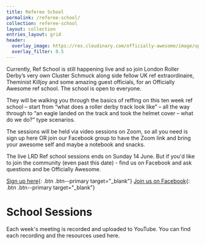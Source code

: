 ```yaml
---
title: Referee School
permalink: /referee-school/
collection: referee-school
layout: collection
entries_layout: grid
header:
  overlay_image: https://res.cloudinary.com/officially-awesome/image/upload/c_lfill,f_auto,g_auto,h_360,q_auto,w_1280/officially-awesome/photos/P4160423_ljqqsi.jpg
  overlay_filter: 0.5
---
```


Currently, Ref School is still happening live and so join London Roller Derby’s very own Cluster Schmuck along side fellow UK ref extraordinaire, Theminist Killjoy and some amazing guest officials, for an Officially Awesome ref school. The school is open to everyone.

They will be walking you through the basics of reffing on this ten week ref school – start from “what does a roller derby track look like” – all the way through to “an eagle landed on the track and took the helmet cover – what do we do?” type scenarios.

The sessions will be held via video sessions on Zoom, so all you need is sign up here OR join our Facebook group to have the Zoom link and bring your awesome self and maybe a notebook and snacks.

The live LRD Ref school sessions ends on Sunday 14 June. But if you'd like to join the community (even past this date) - find us on Facebook and ask questions and be Officially Awesome.

[Sign up here<i class="fas fa-external-link-alt"></i>](https://docs.google.com/forms/d/e/1FAIpQLSf4blUxF2OF5vlTdtFy882sEqwIacVIbiw8ndfZjCKLby4tBw/viewform){: .btn .btn--primary target="_blank"} [Join us on Facebook<i class="fas fa-external-link-alt"></i>](https://www.facebook.com/groups/LRDRefSchool/){: .btn .btn--primary target="_blank"}

# School Sessions

Each week's meeting is recorded and uploaded to YouTube. You can find each recording and the resources used here.
